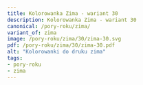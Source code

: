 ```yaml
---
title: Kolorowanka Zima - wariant 30
description: Kolorowanka Zima - wariant 30
canonical: /pory-roku/zima/
variant_of: zima
image: /pory-roku/zima/30/zima-30.svg
pdf: /pory-roku/zima/30/zima-30.pdf
alt: "Kolorowanki do druku zima"
tags:
- pory-roku
- zima
---
```

